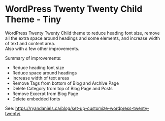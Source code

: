 # WordPress Twenty Twenty Child Theme - Tiny

WordPress Twenty Twenty Child theme to reduce heading font size, remove all the extra space around headings and some elements, and increase width of text and content area.  
Also with a few other improvements.  

Summary of improvements:

* Reduce heading font size
* Reduce space around headings
* Increase width of text areas
* Remove Tags from bottom of Blog and Archive Page
* Delete Category from top of Blog Page and Posts
* Remove Excerpt from Blog Page
* Delete embedded fonts

See: <https://ryandaniels.ca/blog/set-up-customize-wordpress-twenty-twenty/>
